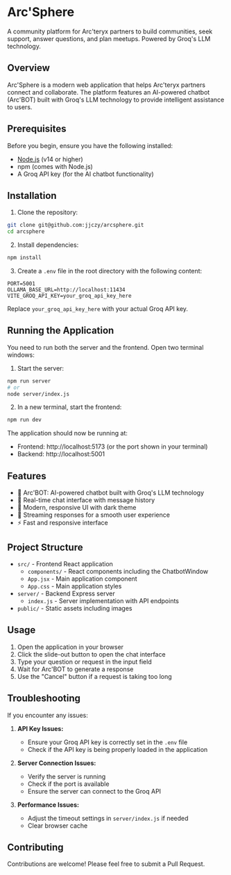 # Arc'Sphere

A community platform for Arc'teryx partners to build communities, seek support, answer questions, and plan meetups. Powered by Groq's LLM technology.

## Overview

Arc'Sphere is a modern web application that helps Arc'teryx partners connect and collaborate. The platform features an AI-powered chatbot (Arc'BOT) built with Groq's LLM technology to provide intelligent assistance to users.

## Prerequisites

Before you begin, ensure you have the following installed:
- [Node.js](https://nodejs.org/) (v14 or higher)
- npm (comes with Node.js)
- A Groq API key (for the AI chatbot functionality)

## Installation

1. Clone the repository:
```bash
git clone git@github.com:jjczy/arcsphere.git
cd arcsphere
```

2. Install dependencies:
```bash
npm install
```

3. Create a `.env` file in the root directory with the following content:
```
PORT=5001
OLLAMA_BASE_URL=http://localhost:11434
VITE_GROQ_API_KEY=your_groq_api_key_here
```

Replace `your_groq_api_key_here` with your actual Groq API key.

## Running the Application

You need to run both the server and the frontend. Open two terminal windows:

1. Start the server:
```bash
npm run server
# or
node server/index.js
```

2. In a new terminal, start the frontend:
```bash
npm run dev
```

The application should now be running at:
- Frontend: http://localhost:5173 (or the port shown in your terminal)
- Backend: http://localhost:5001

## Features

- 🤖 Arc'BOT: AI-powered chatbot built with Groq's LLM technology
- 💬 Real-time chat interface with message history
- 🎨 Modern, responsive UI with dark theme
- 🔄 Streaming responses for a smooth user experience
- ⚡ Fast and responsive interface

## Project Structure

- `src/` - Frontend React application
  - `components/` - React components including the ChatbotWindow
  - `App.jsx` - Main application component
  - `App.css` - Main application styles
- `server/` - Backend Express server
  - `index.js` - Server implementation with API endpoints
- `public/` - Static assets including images

## Usage

1. Open the application in your browser
2. Click the slide-out button to open the chat interface
3. Type your question or request in the input field
4. Wait for Arc'BOT to generate a response
5. Use the "Cancel" button if a request is taking too long

## Troubleshooting

If you encounter any issues:

1. **API Key Issues:**
   - Ensure your Groq API key is correctly set in the `.env` file
   - Check if the API key is being properly loaded in the application

2. **Server Connection Issues:**
   - Verify the server is running
   - Check if the port is available
   - Ensure the server can connect to the Groq API

3. **Performance Issues:**
   - Adjust the timeout settings in `server/index.js` if needed
   - Clear browser cache

## Contributing

Contributions are welcome! Please feel free to submit a Pull Request.
